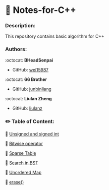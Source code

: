 # :bookmark_tabs: Notes-for-C++

### Description:
This repository contains basic algorithm for C++

### Authors:

:octocat: **BHeadSenpai**
- GitHub: [wei15987](https://github.com/wei15987)

:octocat: **66 Brother**
- GitHub: [junbinliang](https://github.com/junbinliang)

:octocat: **Liulan Zheng**
- GitHub: [liulanz](https://github.com/liulanz)

### :pencil2: Table of Content:

:small_blue_diamond: [Unsigned and signed int](./unsigned-signed.md)

:small_blue_diamond: [Bitwise operator](./bitwise.md)

:small_blue_diamond: [Sparse Table](./sparseTable.md)

:small_blue_diamond: [Search in BST](./BST.md)

:small_blue_diamond: [Unordered Map](./unordered-map.md)

:small_blue_diamond: [erase()](./erase.md)
